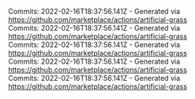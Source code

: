 Commits: 2022-02-16T18:37:56.141Z - Generated via https://github.com/marketplace/actions/artificial-grass
<br>
Commits: 2022-02-16T18:37:56.141Z - Generated via https://github.com/marketplace/actions/artificial-grass
<br>
Commits: 2022-02-16T18:37:56.141Z - Generated via https://github.com/marketplace/actions/artificial-grass
<br>
Commits: 2022-02-16T18:37:56.141Z - Generated via https://github.com/marketplace/actions/artificial-grass
<br>
Commits: 2022-02-16T18:37:56.141Z - Generated via https://github.com/marketplace/actions/artificial-grass
<br>
